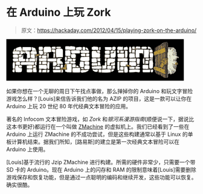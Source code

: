 # 在 Arduino 上玩 Zork

> 原文：<https://hackaday.com/2012/04/15/playing-zork-on-the-arduino/>

[![](img/dc687f1d2c920c1626ddf6ed4ee40ab5.png "Arduino")](http://hackaday.com/wp-content/uploads/2012/04/arduino1.png)

如果你想在一个无聊的周日下午找点事做，那么掸掉你的 Arduino 和玩文字冒险游戏怎么样？[Louis]来信告诉我们他的名为 AZIP 的项目，这是一款可以让你在 Arduino 上玩 20 世纪 80 年代经典文本冒险的应用。

著名的 Infocom 文本冒险游戏，如 *Zork* 和*银河系漫游指南*(顺便说一下，据说比这本书更好)都运行在一个叫做 [ZMachine](http://www.inform-fiction.org/zmachine/interpreters.html) 的虚拟机上。我们已经看到了一些在 Arduino 上运行 ZMachine 的不成功尝试，但是这些构建通常以基于 Linux 的单板计算机结束。据我们所知，[路易斯]的建立是第一次经典文本冒险可以在 Arduino 上使用。

[Louis]基于流行的 Jzip ZMachine 进行构建。所需的硬件非常少，只需要一个带 SD 卡的 Arduino。现在 Arduino 上的闪存和 RAM 的限制意味着[Louis]需要删除游戏保存和恢复功能，但是通过一点聪明的编码和继续开发，这些功能可以恢复。确实很酷。